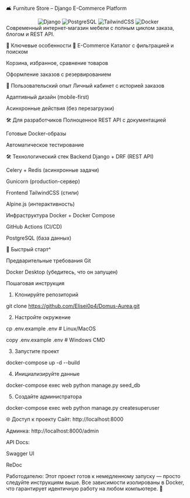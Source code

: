 🛋️ Furniture Store – Django E-Commerce Platform
<div align="center"> <img src="https://img.shields.io/badge/Django-092E20?style=for-the-badge&logo=django&logoColor=white" alt="Django"> <img src="https://img.shields.io/badge/PostgreSQL-316192?style=for-the-badge&logo=postgresql&logoColor=white" alt="PostgreSQL"> <img src="https://img.shields.io/badge/TailwindCSS-06B6D4?style=for-the-badge&logo=tailwind-css&logoColor=white" alt="TailwindCSS"> <img src="https://img.shields.io/badge/Docker-2496ED?style=for-the-badge&logo=docker&logoColor=white" alt="Docker"> </div>
Современный интернет-магазин мебели с полным циклом заказа, блогом и REST API.


🌟 Ключевые особенности
🛒 E-Commerce
Каталог с фильтрацией и поиском

Корзина, избранное, сравнение товаров

Оформление заказов с резервированием

📱 Пользовательский опыт
Личный кабинет с историей заказов

Адаптивный дизайн (mobile-first)

Асинхронные действия (без перезагрузки)

🛠️ Для разработчиков
Полноценное REST API с документацией

Готовые Docker-образы

Автоматическое тестирование


🛠️ Технологический стек
Backend
Django + DRF (REST API)

Celery + Redis (асинхронные задачи)

Gunicorn (production-сервер)

Frontend
TailwindCSS (стили)

Alpine.js (интерактивность)

Инфраструктура
Docker + Docker Compose

GitHub Actions (CI/CD)

PostgreSQL (база данных)


🚀 Быстрый старт^

Предварительные требования
Git

Docker Desktop (убедитесь, что он запущен)

Пошаговая инструкция
1. Клонируйте репозиторий

git clone https://github.com/Elisei0p4/Domus-Aurea.git

2. Настройте окружение

cp .env.example .env  # Linux/MacOS  

copy .env.example .env  # Windows CMD  

3. Запустите проект

docker-compose up -d --build

4. Инициализируйте данные

docker-compose exec web python manage.py seed_db

5. Создайте администратора

docker-compose exec web python manage.py createsuperuser


🌐 Доступ к проекту
Сайт: http://localhost:8000

Админка: http://localhost:8000/admin

API Docs:

Swagger UI

ReDoc


Работодателю: Этот проект готов к немедленному запуску — просто следуйте инструкциям выше. Все зависимости изолированы в Docker, что гарантирует идентичную работу на любом компьютере. 🎯
